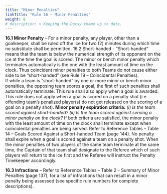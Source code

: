 ```yaml
---
title: "Minor Penalties"
linkTitle: "Rule 16 – Minor Penalties"
weight: 8
# description: > Keeping the Docsy theme up to date.
---
```


**16.1 Minor Penalty** - For a minor penalty, any player, other than a goalkeeper, shall be ruled off the ice for two (2) minutes during which time no substitute shall be permitted. 16.2 Short-handed - “Short-handed” means that the team is below the numerical strength of its opponent on the ice at the time the goal is scored. The minor or bench minor penalty which terminates automatically is the one with the least amount of time on the clock. Thus coincident minor penalties to both Teams do not cause either side to be “short-handed” (see Rule 19 – Coincidental Penalties).	
If while a team is “short-handed” by one or more minor or bench minor penalties, the opposing team scores a goal, the first of such penalties shall automatically terminate.
This rule shall also apply when a goal is awarded.
This rule does not apply when a goal is scored on a penalty shot (i.e. offending team’s penalized player(s) do not get released on the scoring of a goal on a penalty shot).
	**Minor penalty expiration criteria:**
	*(i) Is the team scored against short-handed?*
	*(ii) Is the team scored against serving a minor penalty on the clock?*
If both criteria are satisfied, the minor penalty with the least amount of time on the clock shall terminate except when coincidental penalties are being served. Refer to Reference Tables – Table 14 – Goals Scored Against a Short-handed Team (page 144).
No penalty shall expire when a goal is scored against a team on a penalty shot.
When the minor penalties of two players of the same team terminate at the same time, the Captain of that team shall designate to the Referee which of such players will return to the ice first and the Referee will instruct the Penalty Timekeeper accordingly.

**16.3 Infractions** – Refer to Reference Tables – Table 2 – Summary of Minor Penalties (page 137), for a list of infractions that can result in a minor penalty being assessed (see specific rule numbers for complete descriptions).
